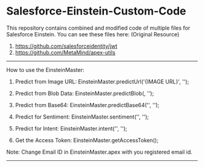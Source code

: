 # Salesforce-Einstein-Custom-Code

This repository contains combined and modified code of multiple files for Salesforce Einstein.
You can see these files here: (Original Resource) 
1. https://github.com/salesforceidentity/jwt 
2. https://github.com/MetaMind/apex-utils


************************************************************************************************
How to use the EinsteinMaster:

1. Predict from Image URL:
      EinsteinMaster.predictUrl('{IMAGE URL}', '<MODEL ID>');
      
2. Predict from Blob Data:
      EinsteinMaster.predictBlob(<BLOB DATA>, '<MODEL ID>');
      
3. Predict from Base64:
      EinsteinMaster.predictBase64('<BASE64>', '<MODEL ID>');
      
4. Predict for Sentiment:
      EinsteinMaster.sentiment('<STRING>', '<MODEL ID>');
   
5. Predict for Intent:
      EinsteinMaster.intent('<STRING>', '<MODEL ID>');
      
6. Get the Access Token:
      EinsteinMaster.getAccessToken();
      
Note: Change Email ID in EinsteinMaster.apex with you registered email id.
************************************************************************************************
